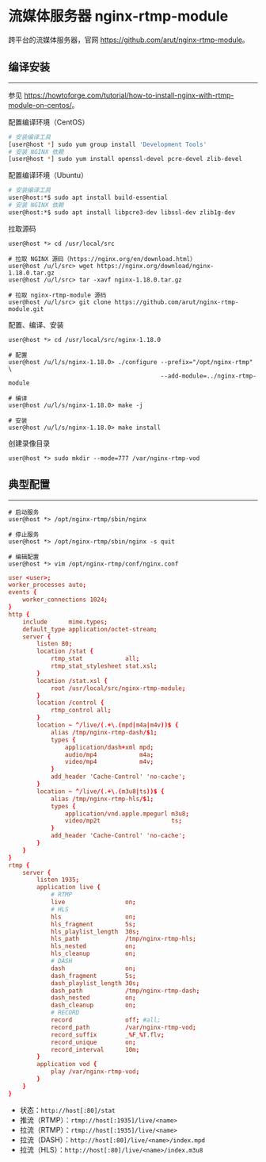 # 流媒体服务器 nginx-rtmp-module

跨平台的流媒体服务器，官网 <https://github.com/arut/nginx-rtmp-module>。

## 编译安装
---

参见 <https://howtoforge.com/tutorial/how-to-install-nginx-with-rtmp-module-on-centos/>。

配置编译环境（CentOS）

```sh
# 安装编译工具
[user@host *] sudo yum group install 'Development Tools'
# 安装 NGINX 依赖
[user@host *] sudo yum install openssl-devel pcre-devel zlib-devel
```

配置编译环境（Ubuntu）

```sh
# 安装编译工具
user@host:*$ sudo apt install build-essential
# 安装 NGINX 依赖
user@host:*$ sudo apt install libpcre3-dev libssl-dev zlib1g-dev
```

拉取源码

```fish
user@host *> cd /usr/local/src

# 拉取 NGINX 源码（https://nginx.org/en/download.html）
user@host /u/l/src> wget https://nginx.org/download/nginx-1.18.0.tar.gz
user@host /u/l/src> tar -xavf nginx-1.18.0.tar.gz

# 拉取 nginx-rtmp-module 源码
user@host /u/l/src> git clone https://github.com/arut/nginx-rtmp-module.git
```

配置、编译、安装

```fish
user@host *> cd /usr/local/src/nginx-1.18.0

# 配置
user@host /u/l/s/nginx-1.18.0> ./configure --prefix="/opt/nginx-rtmp" \
                                           --add-module=../nginx-rtmp-module

# 编译
user@host /u/l/s/nginx-1.18.0> make -j

# 安装
user@host /u/l/s/nginx-1.18.0> make install
```

创建录像目录

```
user@host *> sudo mkdir --mode=777 /var/nginx-rtmp-vod
```

## 典型配置
---

```fish
# 启动服务
user@host *> /opt/nginx-rtmp/sbin/nginx

# 停止服务
user@host *> /opt/nginx-rtmp/sbin/nginx -s quit

# 编辑配置
user@host *> vim /opt/nginx-rtmp/conf/nginx.conf
```

```nginx.conf
user <user>;
worker_processes auto;
events {
    worker_connections 1024;
}
http {
    include      mime.types;
    default_type application/octet-stream;
    server {
        listen 80;
        location /stat {
            rtmp_stat            all;
            rtmp_stat_stylesheet stat.xsl;
        }
        location /stat.xsl {
            root /usr/local/src/nginx-rtmp-module;
        }
        location /control {
            rtmp_control all;
        }
        location ~ ^/live/(.+\.(mpd|m4a|m4v))$ {
            alias /tmp/nginx-rtmp-dash/$1;
            types {
                application/dash+xml mpd;
                audio/mp4            m4a;
                video/mp4            m4v;
            }
            add_header 'Cache-Control' 'no-cache';
        }
        location ~ ^/live/(.+\.(m3u8|ts))$ {
            alias /tmp/nginx-rtmp-hls/$1;
            types {
                application/vnd.apple.mpegurl m3u8;
                video/mp2t                    ts;
            }
            add_header 'Cache-Control' 'no-cache';
        }
    }
}
rtmp {
    server {
        listen 1935;
        application live {
            # RTMP
            live                 on;
            # HLS
            hls                  on;
            hls_fragment         5s;
            hls_playlist_length  30s;
            hls_path             /tmp/nginx-rtmp-hls;
            hls_nested           on;
            hls_cleanup          on;
            # DASH
            dash                 on;
            dash_fragment        5s;
            dash_playlist_length 30s;
            dash_path            /tmp/nginx-rtmp-dash;
            dash_nested          on;
            dash_cleanup         on;
            # RECORD
            record               off; #all;
            record_path          /var/nginx-rtmp-vod;
            record_suffix        _%F_%T.flv;
            record_unique        on;
            record_interval      10m;
        }
        application vod {
            play /var/nginx-rtmp-vod;
        }
    }
}
```

*   状态：`http://host[:80]/stat`
*   推流（RTMP）：`rtmp://host[:1935]/live/<name>`
*   拉流（RTMP）：`rtmp://host[:1935]/live/<name>`
*   拉流（DASH）：`http://host[:80]/live/<name>/index.mpd`
*   拉流（HLS）：`http://host[:80]/live/<name>/index.m3u8`
